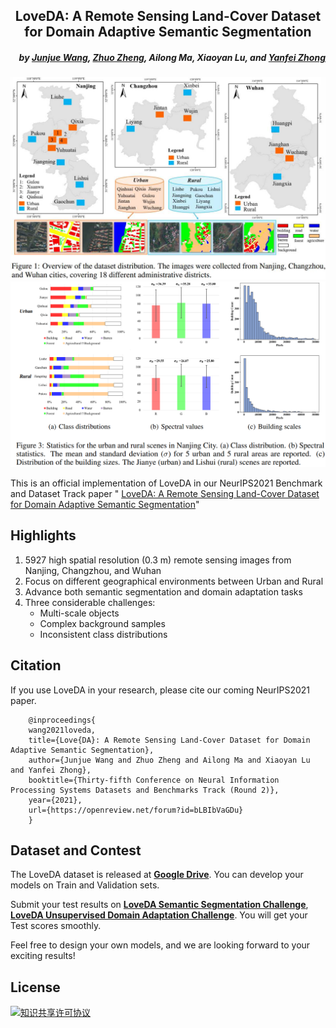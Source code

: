 <h2 align="center">LoveDA: A Remote Sensing Land-Cover Dataset for Domain Adaptive Semantic Segmentation</h2>

<h5 align="right">by <a href="https://junjue-wang.github.io/homepage/">Junjue Wang</a>, <a href="http://zhuozheng.top/">Zhuo Zheng</a>, Ailong Ma, Xiaoyan Lu, and <a href="http://rsidea.whu.edu.cn/">Yanfei Zhong</a></h5>

<div align="center">
  <img src="https://github.com/Junjue-Wang/resources/blob/main/LoveDA/LoveDA.jpg?raw=true">
  <img src="https://github.com/Junjue-Wang/resources/blob/main/LoveDA/statics_diff.png?raw=true">
</div>


This is an official implementation of LoveDA in our NeurIPS2021 Benchmark and Dataset Track paper "
<a href="https://arxiv.org/pdf/2110.08733.pdf">
LoveDA: A Remote Sensing Land-Cover Dataset for Domain Adaptive Semantic Segmentation</a>"


## Highlights
1. 5927 high spatial resolution (0.3 m) remote sensing images from Nanjing, Changzhou, and Wuhan
2. Focus on different geographical environments between Urban and Rural
3. Advance both semantic segmentation and domain adaptation tasks
4. Three considerable challenges:
    * Multi-scale objects
    * Complex background samples
    * Inconsistent class distributions

## Citation
If you use LoveDA in your research, please cite our coming NeurIPS2021 paper.
```text
    @inproceedings{
    wang2021loveda,
    title={Love{DA}: A Remote Sensing Land-Cover Dataset for Domain Adaptive Semantic Segmentation},
    author={Junjue Wang and Zhuo Zheng and Ailong Ma and Xiaoyan Lu and Yanfei Zhong},
    booktitle={Thirty-fifth Conference on Neural Information Processing Systems Datasets and Benchmarks Track (Round 2)},
    year={2021},
    url={https://openreview.net/forum?id=bLBIbVaGDu}
    }
```


## Dataset and Contest
The LoveDA dataset is released at [<b>Google Drive</b>](https://drive.google.com/drive/folders/1ibYV0qwn4yuuh068Rnc-w4tPi0U0c-ti).
You can develop your models on Train and Validation sets.

Submit your test results on [<b>LoveDA Semantic Segmentation Challenge</b>](https://competitions.codalab.org/competitions/35865#), [<b>LoveDA Unsupervised Domain Adaptation Challenge</b>](https://competitions.codalab.org/competitions/35874).
You will get your Test scores smoothly.

Feel free to design your own models, and we are looking forward to your exciting results!

## License
<a rel="license" href="https://creativecommons.org/licenses/by-nc-sa/4.0/deed.en">
<img alt="知识共享许可协议" style="border-width:0" src="https://i.creativecommons.org/l/by-nc-sa/4.0/88x31.png" /></a>